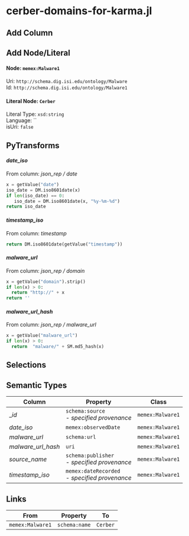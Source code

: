 # cerber-domains-for-karma.jl

## Add Column

## Add Node/Literal
#### Node: `memex:Malware1`
Uri: `http://schema.dig.isi.edu/ontology/Malware`
<br/>Id: `http://schema.dig.isi.edu/ontology/Malware1`

#### Literal Node: `Cerber`
Literal Type: `xsd:string`
<br/>Language: ``
<br/>isUri: `false`


## PyTransforms
#### _date_iso_
From column: _json_rep / date_
``` python
x = getValue("date")
iso_date = DM.iso8601date(x)
if len(iso_date) == 0:
   iso_date = DM.iso8601date(x, "%y-%m-%d")
return iso_date
```

#### _timestamp_iso_
From column: _timestamp_
``` python
return DM.iso8601date(getValue("timestamp"))
```

#### _malware_url_
From column: _json_rep / domain_
``` python
x = getValue("domain").strip()
if len(x) > 0:
  return "http://" + x
return ''
```

#### _malware_url_hash_
From column: _json_rep / malware_url_
``` python
x = getValue("malware_url")
if len(x) > 0:
  return  "malware/" + SM.md5_hash(x)

```


## Selections

## Semantic Types
| Column | Property | Class |
|  ----- | -------- | ----- |
| __id_ | `schema:source`<BR> - _specified provenance_ | `memex:Malware1`|
| _date_iso_ | `memex:observedDate` | `memex:Malware1`|
| _malware_url_ | `schema:url` | `memex:Malware1`|
| _malware_url_hash_ | `uri` | `memex:Malware1`|
| _source_name_ | `schema:publisher`<BR> - _specified provenance_ | `memex:Malware1`|
| _timestamp_iso_ | `memex:dateRecorded`<BR> - _specified provenance_ | `memex:Malware1`|


## Links
| From | Property | To |
|  --- | -------- | ---|
| `memex:Malware1` | `schema:name` | `Cerber`|
